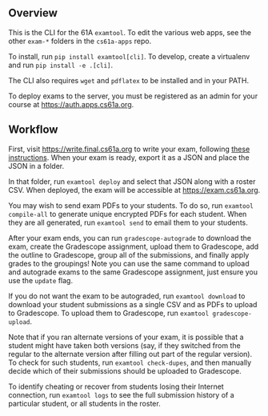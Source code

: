 ## Overview

This is the CLI for the 61A `examtool`. To edit the various web apps, see the other `exam-*` folders in the `cs61a-apps` repo.

To install, run `pip install examtool[cli]`. To develop, create a virtualenv and run `pip install -e .[cli]`.

The CLI also requires `wget` and `pdflatex` to be installed and in your PATH.

To deploy exams to the server, you must be registered as an admin for your course at https://auth.apps.cs61a.org.

## Workflow

First, visit https://write.final.cs61a.org to write your exam, following [these instructions](https://github.com/Cal-CS-61A-Staff/cs61a-apps/blob/master/exam-write/README.md). When your exam is ready, export it as a JSON and place the JSON in a folder.

In that folder, run `examtool deploy` and select that JSON along with a roster CSV. When deployed, the exam will be accessible at https://exam.cs61a.org.

You may wish to send exam PDFs to your students. To do so, run `examtool compile-all` to generate unique encrypted PDFs for each student. When they are all generated, run `examtool send` to email them to your students.

After your exam ends, you can run `gradescope-autograde` to download the exam, create the Gradescope assignment, upload them to Gradescope, add the outline to Gradescope, group all of the submissions, and finally apply grades to the groupings! Note you can use the same command to upload and autograde exams to the same Gradescope assignment, just ensure you use the `update` flag.

If you do not want the exam to be autograded, run `examtool download` to download your student submissions as a single CSV and as PDFs to upload to Gradescope. To upload them to Gradescope, run `examtool gradescope-upload`.

Note that if you ran alternate versions of your exam, it is possible that a student might have taken both versions (say, if they switched from the regular to the alternate version after filling out part of the regular version). To check for such students, run `examtool check-dupes`, and then manually decide which of their submissions should be uploaded to Gradescope.

To identify cheating or recover from students losing their Internet connection, run `examtool logs` to see the full submission history of a particular student, or all students in the roster.
